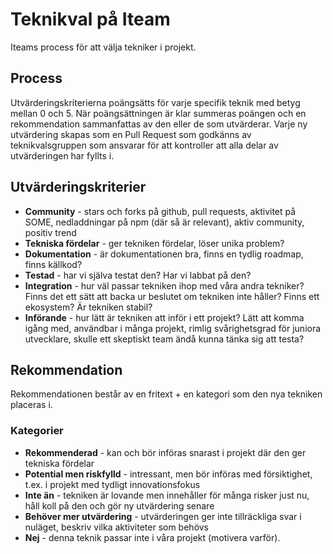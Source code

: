 # Teknikval på Iteam
Iteams process för att välja tekniker i projekt.

## Process

Utvärderingskriterierna poängsätts för varje specifik teknik med betyg mellan 0 och 5. När poängsättningen är klar summeras poängen och en rekommendation sammanfattas av den eller de som utvärderar. Varje ny utvärdering skapas som en Pull Request som godkänns av teknikvalsgruppen som ansvarar för att kontroller att alla delar av utvärderingen har fyllts i.

## Utvärderingskriterier

 - **Community** - stars och forks på github, pull requests, aktivitet på SOME, nedladdningar på npm (där så är relevant), aktiv community, positiv trend
 - **Tekniska fördelar** - ger tekniken fördelar, löser unika problem?
 - **Dokumentation** - är dokumentationen bra, finns en tydlig roadmap, finns källkod?
 - **Testad** - har vi själva testat den? Har vi labbat på den?
 - **Integration** - hur väl passar tekniken ihop med våra andra tekniker? Finns det ett sätt att backa ur beslutet om tekniken inte håller? Finns ett ekosystem? Är tekniken stabil?
 - **Införande** - hur lätt är tekniken att inför i ett projekt? Lätt att komma igång med, användbar i många projekt, rimlig svårighetsgrad för juniora utvecklare, skulle ett skeptiskt team ändå kunna tänka sig att testa?

## Rekommendation

Rekommendationen består av en fritext + en kategori som den nya tekniken placeras i.

### Kategorier

- **Rekommenderad** - kan och bör införas snarast i projekt där den ger tekniska fördelar
- **Potential men riskfylld** - intressant, men bör införas med försiktighet, t.ex. i projekt med tydligt innovationsfokus
- **Inte än** - tekniken är lovande men innehåller för många risker just nu, håll koll på den och gör ny utvärdering senare
- **Behöver mer utvärdering** - utvärderingen ger inte tillräckliga svar i nuläget, beskriv vilka aktiviteter som behövs
- **Nej** - denna teknik passar inte i våra projekt (motivera varför).

